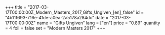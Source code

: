 +++
title = "2017-03-17T00:00:00Z_Modern_Masters_2017_Gifts_Ungiven_[en]_false"
id = "4b11f693-716e-41de-a0ea-2a5178a284dc"
date = "2017-03-17T00:00:00Z"
name = "Gifts Ungiven"
lang = ["en"]
price = "0.89"
quantity = 4
foil = false
set = "Modern Masters 2017"
+++

